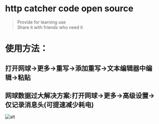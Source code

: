 # http catcher code open source
> Provide for learning use  
> Share it with friends who need it

# 使用方法：
## 打开网球->更多->重写->添加重写->文本编辑器中编辑->粘贴  
## 网球数据过大解决方案:打开网球->更多->高级设置->仅记录消息头(可提速减少耗电)  
![alt ](https://raw.githubusercontent.com/guajie/HTTPCatcher/pm936/Addmethods.jpg)
